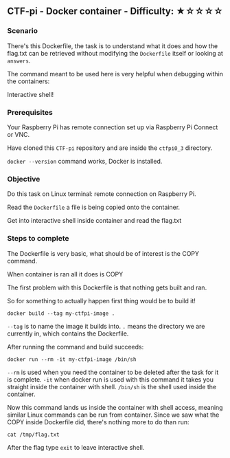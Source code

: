 ## CTF-pi - Docker container - Difficulty: ★☆☆☆☆

### Scenario

There's this Dockerfile, the task is to understand what it does and how the flag.txt
can be retrieved without modifying the `Dockerfile` itself or looking at `answers`.

The command meant to be used here is very helpful when debugging within the containers:

Interactive shell!

### Prerequisites

Your Raspberry Pi has remote connection set up via Raspberry Pi Connect or VNC.

Have cloned this `CTF-pi` repository and are inside the `ctfpi0_3` directory.

`docker --version` command works, Docker is installed.

### Objective

Do this task on Linux terminal: remote connection on Raspberry Pi.

Read the `Dockerfile` a file is being copied onto the container.

Get into interactive shell inside container and read the flag.txt

### Steps to complete

The Dockerfile is very basic, what should be of interest is the COPY command.

When container is ran all it does is COPY <source host> <destination container>

The first problem with this Dockerfile is that nothing gets built and ran.

So for something to actually happen first thing would be to build it!

```
docker build --tag my-ctfpi-image .
```
`--tag` is to name the image it builds into.
`.` means the directory we are currently in, which contains the Dockerfile.

After running the command and build succeeds:
```
docker run --rm -it my-ctfpi-image /bin/sh
```
`--rm` is used when you need the container to be deleted after the task for it is complete.
`-it` when docker run is used with this command it takes you straight inside the container with shell.
`/bin/sh` is the shell used inside the container.

Now this command lands us inside the container with shell access, meaning similar Linux commands can be run from container.
Since we saw what the COPY inside Dockerfile did, there's nothing more to do than run:
```
cat /tmp/flag.txt
```
After the flag type `exit` to leave interactive shell.